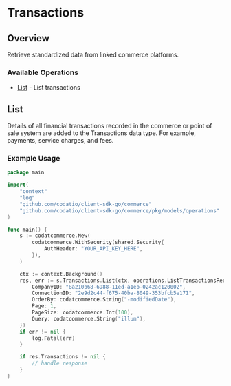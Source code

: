 # Transactions

## Overview

Retrieve standardized data from linked commerce platforms.

### Available Operations

* [List](#list) - List transactions

## List

Details of all financial transactions recorded in the commerce or point of sale system are added to the Transactions data type. For example, payments, service charges, and fees.

### Example Usage

```go
package main

import(
	"context"
	"log"
	"github.com/codatio/client-sdk-go/commerce"
	"github.com/codatio/client-sdk-go/commerce/pkg/models/operations"
)

func main() {
    s := codatcommerce.New(
        codatcommerce.WithSecurity(shared.Security{
            AuthHeader: "YOUR_API_KEY_HERE",
        }),
    )

    ctx := context.Background()
    res, err := s.Transactions.List(ctx, operations.ListTransactionsRequest{
        CompanyID: "8a210b68-6988-11ed-a1eb-0242ac120002",
        ConnectionID: "2e9d2c44-f675-40ba-8049-353bfcb5e171",
        OrderBy: codatcommerce.String("-modifiedDate"),
        Page: 1,
        PageSize: codatcommerce.Int(100),
        Query: codatcommerce.String("illum"),
    })
    if err != nil {
        log.Fatal(err)
    }

    if res.Transactions != nil {
        // handle response
    }
}
```
